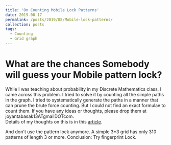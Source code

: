 ```yaml
---
title: 'On Counting Mobile Lock Patterns'
date: 2019-08-17
permalink: /posts/2019/08/Mobile-lock-patterns/
collection: posts
tags:
  - Counting
  - Grid graph
---
```


What are the chances Somebody will guess your Mobile pattern lock?
======
While I was teaching about probability in my Discrete Mathematics class, I came across this problem. I tried to solve it by counting all the simple paths in the graph. I tried to systematically generate the paths in a manner that can prune the brute force counting. But I could not find an exact formulae to count them. If you have any ideas or thoughts, please drop them at joyantabasak13ATgmailDOTcom. <br />
Details of my thoughts on this is in this <a href="https://joyantabasak13.github.io/files/On_Mobile_Lock_Pattern.pdf">article</a>.<br />

And don't use the pattern lock anymore. A simple 3*3 grid has only 310 patterns of length 3 or more.
Conclusion: Try fingerprint Lock.    
